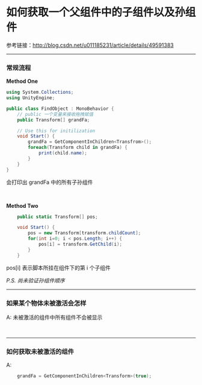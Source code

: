 # 如何获取一个父组件中的子组件以及孙组件

参考链接：http://blog.csdn.net/u011185231/article/details/49591383

----

### 常规流程

**Method One**

```cs
using System.Collections;
using UnityEngine;

public class FindObject : MonoBehavior {
    // public 一个变量来接收拖拽赋值
    public Transform[] grandFa;

    // Use this for initilization
    void Start() {
        grandFa = GetComponentInChildren<Transfrom>();
        foreach(Transform child in grandFa) {
            print(child.name);
        }
    }
}
```

会打印出 grandFa 中的所有子孙组件

<br/>

**Method Two**
```cs
    public static Transform[] pos;

    void Start() {
        pos = new Transform[transform.childCount];
        for(int i=0; i < pos.Length; i++) {
            pos[i] = transform.GetChild(i);
        }
    }
```
pos[i] 表示脚本所挂在组件下的第 i 个子组件

*P.S. 尚未验证孙组件顺序*

----

### 如果某个物体未被激活会怎样
A: 未被激活的组件中所有组件不会被显示

<br/>

---

### 如何获取未被激活的组件
A:
```cs
    grandFa = GetComponentInChildren<Transform>(true);
```
